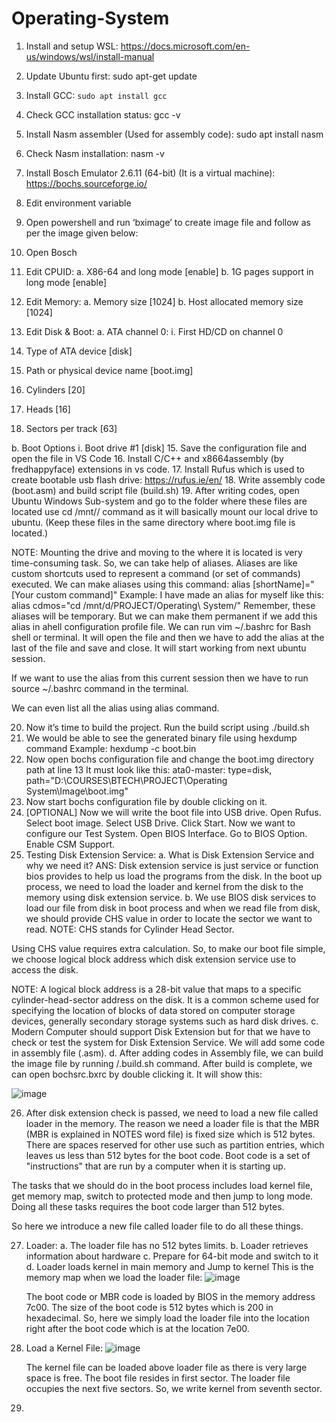 # Operating-System
1.	Install and setup WSL: https://docs.microsoft.com/en-us/windows/wsl/install-manual
2.	Update Ubuntu first: sudo apt-get update
3.	Install GCC: ```sudo apt install gcc```
4.	Check GCC installation status: gcc -v
5.	Install Nasm assembler (Used for assembly code): sudo apt install nasm
6.	Check Nasm installation: nasm -v
7.	Install Bosch Emulator 2.6.11 (64-bit) (It is a virtual machine): https://bochs.sourceforge.io/
8.	Edit environment variable
9.	Open powershell and run ‘bximage’ to create image file and follow as per the image given below:

11.	Open Bosch
12.	Edit CPUID:
a.	X86-64 and long mode [enable]
b.	1G pages support in long mode [enable]
13.	Edit Memory:
a.	Memory size [1024]
b.	Host allocated memory size [1024]
14.	Edit Disk & Boot:
a.	ATA channel 0:
i.	First HD/CD on channel 0
1.	Type of ATA device [disk]
2.	Path or physical device name [boot.img]
3.	Cylinders [20]
4.	Heads [16]
5.	Sectors per track [63]

b.	Boot Options
i.	Boot drive #1 [disk]
15.	Save the configuration file and open the file in VS Code
16.	Install C/C++ and x8664assembly (by fredhappyface) extensions in vs code.
17.	Install Rufus which is used to create bootable usb flash drive: https://rufus.ie/en/
18.	Write assembly code (boot.asm) and build script file (build.sh)
19.	After writing codes, open Ubuntu Windows Sub-system and go to the folder where these files are located use cd /mnt/<the local drive>/ command as it will basically mount our local drive to ubuntu. (Keep these files in the same directory where boot.img file is located.)

NOTE:
Mounting the drive and moving to the where it is located is very time-consuming task. So, we can take help of aliases. 
Aliases are like custom shortcuts used to represent a command (or set of commands) executed.
We can make aliases using this command: alias [shortName]="[Your custom command]"
Example:
	I have made an alias for myself like this:
	alias cdmos="cd /mnt/d/PROJECT/Operating\ System/"
Remember, these aliases will be temporary. But we can make them permanent if we add this alias in ahell configuration profile file. 
We can run vim ~/.bashrc for Bash shell or terminal.
It will open the file and then we have to add the alias at the last of the file and save and close.
It will start working from next ubuntu session.

If we want to use the alias from this current session then we have to run source ~/.bashrc command in the terminal.

We can even list all the alias using alias command.

20.	Now it’s time to build the project. Run the build script using ./build.sh
21.	We would be able to see the generated binary file using hexdump command
Example: hexdump -c boot.bin
22.	Now open bochs configuration file and change the boot.img directory path at line 13
It must look like this: ata0-master: type=disk, path="D:\COURSES\BTECH\PROJECT\Operating System\Image\boot.img"
23.	Now start bochs configuration file by double clicking on it.
24.	[OPTIONAL] Now we will write the boot file into USB drive. Open Rufus. Select boot image. Select USB Drive. Click Start.
Now we want to configure our Test System. Open BIOS Interface. Go to BIOS Option. Enable CSM Support.
25.	Testing Disk Extension Service:
a.	What is Disk Extension Service and why we need it?
ANS: Disk extension service is just service or function bios provides to help us load the programs from the disk. In the boot up process, we need to load the loader and kernel from the disk to the memory using disk extension service.
b.	We use BIOS disk services to load our file from disk in boot process and when we read file from disk, we should provide CHS value in order to locate the sector we want to read.
NOTE: CHS stands for Cylinder Head Sector.

Using CHS value requires extra calculation. So, to make our boot file simple, we choose logical block address which disk extension service use to access the disk.

NOTE: A logical block address is a 28-bit value that maps to a specific cylinder-head-sector address on the disk. It is a common scheme used for specifying the location of blocks of data stored on computer storage devices, generally secondary storage systems such as hard disk drives.
c.	Modern Computer should support Disk Extension but for that we have to check or test the system for Disk Extension Service. We will add some code in assembly file (.asm).
d.	After adding codes in Assembly file, we can build the image file by running /.build.sh command. After build is complete, we can open bochsrc.bxrc by double clicking it.
It will show this:
  
  ![image](https://user-images.githubusercontent.com/86165115/199981382-07c3aaf6-cbd6-43b8-af57-4d04da001e22.png)

 

26.	After disk extension check is passed, we need to load a new file called loader in the memory.
The reason we need a loader file is that the MBR (MBR is explained in NOTES word file) is fixed size which is 512 bytes. There are spaces reserved for other use such as partition entries, which leaves us less than 512 bytes for the boot code.
Boot code is a set of "instructions" that are run by a computer when it is starting up.

The tasks that we should do in the boot process includes load kernel file, get memory map, switch to protected mode and then jump to long mode.
Doing all these tasks requires the boot code larger than 512 bytes.

So here we introduce a new file called loader file to do all these things.

27.	Loader:
a.	The loader file has no 512 bytes limits.
b.	Loader retrieves information about hardware
c.	Prepare for 64-bit mode and switch to it
d.	Loader loads kernel in main memory and Jump to kernel
This is the memory map when we load the loader file:
![image](https://user-images.githubusercontent.com/86165115/199981603-1d5e9014-efab-4b20-8cca-779ed7f514d2.png)

 
	The boot code or MBR code is loaded by BIOS in the memory address 7c00. 
The size of the boot code is 512 bytes which is 200 in hexadecimal.
So, here we simply load the loader file into the location right after the boot code which is at the location 7e00.
28.	Load a Kernel File:
![image](https://user-images.githubusercontent.com/86165115/199981687-e13255be-f693-4323-bc78-cdd1e22128b2.png)

 
	The kernel file can be loaded above loader file as there is very large space is free.
The boot file resides in first sector. The loader file occupies the next five sectors. So, we write kernel from seventh sector. 
29.	



